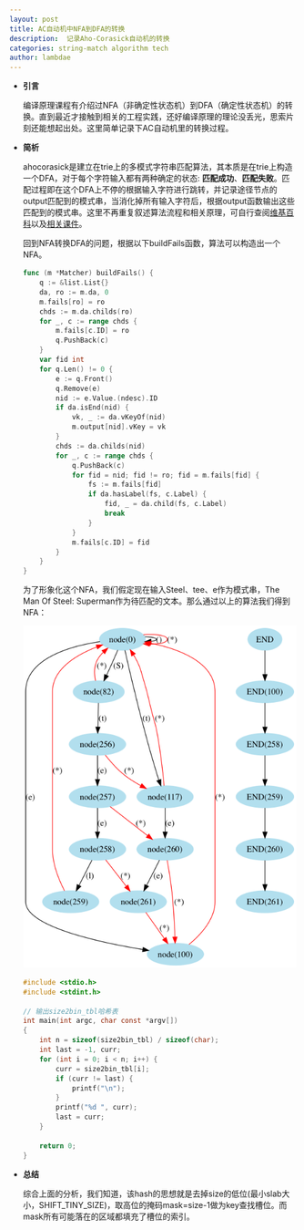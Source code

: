 ```yaml
---
layout: post
title: AC自动机中NFA到DFA的转换
description:  记录Aho-Corasick自动机的转换
categories: string-match algorithm tech
author: lambdae
---
```



*  **引言**

    编译原理课程有介绍过NFA（非确定性状态机）到DFA（确定性状态机）的转换。直到最近才接触到相关的工程实践，还好编译原理的理论没丢光，思索片刻还能想起出处。这里简单记录下AC自动机里的转换过程。



* **简析**

    ahocorasick是建立在trie上的多模式字符串匹配算法，其本质是在trie上构造一个DFA，对于每个字符输入都有两种确定的状态: **匹配成功**、**匹配失败**。匹配过程即在这个DFA上不停的根据输入字符进行跳转，并记录途径节点的output匹配到的模式串，当消化掉所有输入字符后，根据output函数输出这些匹配到的模式串。这里不再重复叙述算法流程和相关原理，可自行查阅[维基百科](https://en.wikipedia.org/wiki/Aho%E2%80%93Corasick_algorithm)以及[相关课件](https://www.cs.uku.fi/~kilpelai/BSA05/lectures/slides04.pdf)。

    回到NFA转换DFA的问题，根据以下buildFails函数，算法可以构造出一个NFA。

    ```go
    func (m *Matcher) buildFails() {
    	q := &list.List{}
    	da, ro := m.da, 0
    	m.fails[ro] = ro
    	chds := m.da.childs(ro)
    	for _, c := range chds {
    		m.fails[c.ID] = ro
    		q.PushBack(c)
    	}
    	var fid int
    	for q.Len() != 0 {
    		e := q.Front()
    		q.Remove(e)
    		nid := e.Value.(ndesc).ID
    		if da.isEnd(nid) {
    			vk, _ := da.vKeyOf(nid)
    			m.output[nid].vKey = vk
    		}
    		chds := da.childs(nid)
    		for _, c := range chds {
    			q.PushBack(c)
    			for fid = nid; fid != ro; fid = m.fails[fid] {
    				fs := m.fails[fid]
    				if da.hasLabel(fs, c.Label) {
    					fid, _ = da.child(fs, c.Label)
    					break
    				}
    			}
    			m.fails[c.ID] = fid
    		}
    	}
    }
    ```

    为了形象化这个NFA，我们假定现在输入Steel、tee、e作为模式串，The Man Of Steel: Superman作为待匹配的文本。那么通过以上的算法我们得到NFA：

    ![image](https://raw.githubusercontent.com/lambdae/lambdae.github.io/master/images/acnfa.png)

    ```c
    #include <stdio.h>
    #include <stdint.h>

    // 输出size2bin_tbl哈希表
    int main(int argc, char const *argv[])
    {
    	int n = sizeof(size2bin_tbl) / sizeof(char);
    	int last = -1, curr;
    	for (int i = 0; i < n; i++) {
    		curr = size2bin_tbl[i];
    		if (curr != last) {
    			printf("\n");
    		}
    		printf("%d ", curr);
    		last = curr;
    	}

    	return 0;
    }
    ```


*  **总结**

    综合上面的分析，我们知道，该hash的思想就是去掉size的低位(最小slab大小，SHIFT_TINY_SIZE)，取高位的掩码mask=size-1做为key查找槽位。而mask所有可能落在的区域都填充了槽位的索引。
    ​


